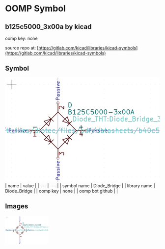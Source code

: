 # OOMP Symbol  
## b125c5000_3x00a  by kicad  
  
oomp key: none  
  
source repo at: [https://gitlab.com/kicad/libraries/kicad-symbols](https://gitlab.com/kicad/libraries/kicad-symbols)  
## Symbol  
  
[![working.png](working_600.png)](working.png)  
| name | value | 
| --- | --- | 
| symbol name | Diode_Bridge | 
| library name | Diode_Bridge | 
| oomp key | none | 
| oomp bot github |  | 
## Images  
  
[![working.png](working_140.png)](working.png)  
